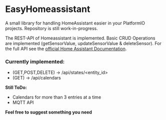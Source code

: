 # EasyHomeassistant

A small library for handling HomeAssistant easier in your PlatformIO projects. Repository is still work-in-progress.

The REST-API of Homeassistant is implemented. Basic CRUD Operations are implemented (getSensorValue, updateSensorValue & deleteSensor).
For the full API see the [official Home Assistant Documentation](https://developers.home-assistant.io/docs/api/rest/). 

### Currently implemented:
- (GET,POST,DELETE) -> /api/states/\<entity_id>
- (GET) -> /api/calendars 

**Still ToDo:**
- Calendars for more than 3 entries at a time
- MQTT API


**Feel free to suggest something you need**
